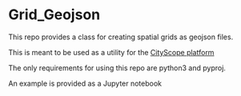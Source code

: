 # Grid_Geojson

This repo provides a class for creating spatial grids as geojson files. 

This is meant to be used as a utility for the [CityScope platform](https://github.com/CityScope)

The only requirements for using this repo are python3 and pyproj.

An example is provided as a Jupyter notebook

